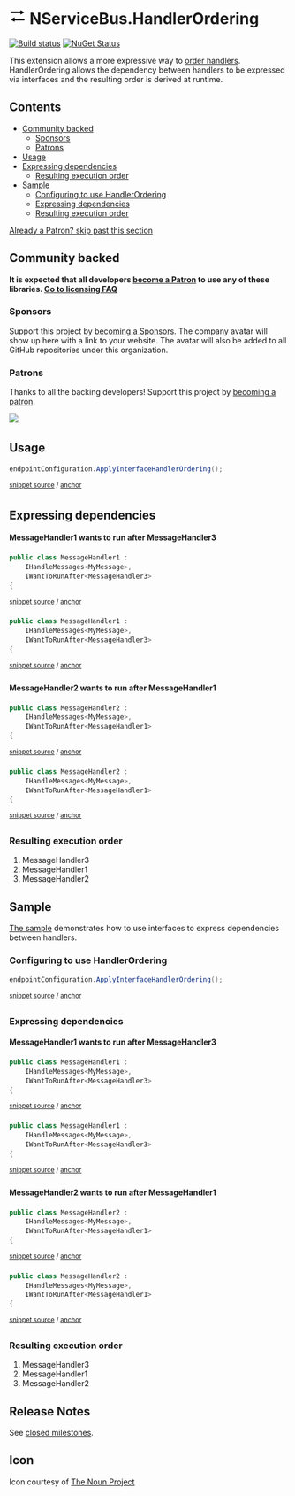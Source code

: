 <!--
GENERATED FILE - DO NOT EDIT
This file was generated by [MarkdownSnippets](https://github.com/SimonCropp/MarkdownSnippets).
Source File: /readme.source.md
To change this file edit the source file and then run MarkdownSnippets.
-->

# <img src="/src/icon.png" height="30px"> NServiceBus.HandlerOrdering

[![Build status](https://ci.appveyor.com/api/projects/status/l2jg521r03ei7a3n/branch/master?svg=true)](https://ci.appveyor.com/project/SimonCropp/NServiceBus.HandlerOrdering)
[![NuGet Status](https://img.shields.io/nuget/v/NServiceBus.HandlerOrdering.svg?cacheSeconds=86400)](https://www.nuget.org/packages/NServiceBus.HandlerOrdering/)

This extension allows a more expressive way to [order handlers](https://docs.particular.net/nservicebus/handlers/handler-ordering). HandlerOrdering allows the dependency between handlers to be expressed via interfaces and the resulting order is derived at runtime.

<!-- toc -->
## Contents

  * [Community backed](#community-backed)
    * [Sponsors](#sponsors)
    * [Patrons](#patrons)
  * [Usage](#usage)
  * [Expressing dependencies](#expressing-dependencies)
    * [Resulting execution order](#resulting-execution-order)
  * [Sample](#sample)
    * [Configuring to use HandlerOrdering](#configuring-to-use-handlerordering)
    * [Expressing dependencies](#expressing-dependencies-1)
    * [Resulting execution order](#resulting-execution-order-1)
<!-- endtoc -->


<!--- StartOpenCollectiveBackers -->

[Already a Patron? skip past this section](#endofbacking)


## Community backed

**It is expected that all developers [become a Patron](https://opencollective.com/nservicebusextensions/order/6976) to use any of these libraries. [Go to licensing FAQ](https://github.com/NServiceBusExtensions/Home/blob/master/readme.md#licensingpatron-faq)**


### Sponsors

Support this project by [becoming a Sponsors](https://opencollective.com/nservicebusextensions/order/6972). The company avatar will show up here with a link to your website. The avatar will also be added to all GitHub repositories under this organization.


### Patrons

Thanks to all the backing developers! Support this project by [becoming a patron](https://opencollective.com/nservicebusextensions/order/6976).

<img src="https://opencollective.com/nservicebusextensions/tiers/patron.svg?width=890&avatarHeight=60&button=false">

<!--- EndOpenCollectiveBackers -->

<a href="#" id="endofbacking"></a>


## Usage

<!-- snippet: Usage -->
<a id='snippet-usage'/></a>
```cs
endpointConfiguration.ApplyInterfaceHandlerOrdering();
```
<sup>[snippet source](/src/Tests/Snippets/Usage.cs#L8-L12) / [anchor](#snippet-usage)</sup>
<!-- endsnippet -->


## Expressing dependencies


#### MessageHandler1 wants to run after MessageHandler3

<!-- snippet: express-order1 -->
<a id='snippet-express-order1'/></a>
```cs
public class MessageHandler1 :
    IHandleMessages<MyMessage>,
    IWantToRunAfter<MessageHandler3>
{
```
<sup>[snippet source](/src/Sample/MessageHandler1.cs#L7-L12) / [anchor](#snippet-express-order1)</sup>
<a id='snippet-express-order1-1'/></a>
```cs
public class MessageHandler1 :
    IHandleMessages<MyMessage>,
    IWantToRunAfter<MessageHandler3>
{
```
<sup>[snippet source](/src/Tests/Snippets/MessageHandler1.cs#L5-L10) / [anchor](#snippet-express-order1-1)</sup>
<!-- endsnippet -->


#### MessageHandler2 wants to run after MessageHandler1

<!-- snippet: express-order2 -->
<a id='snippet-express-order2'/></a>
```cs
public class MessageHandler2 :
    IHandleMessages<MyMessage>,
    IWantToRunAfter<MessageHandler1>
{
```
<sup>[snippet source](/src/Sample/MessageHandler2.cs#L8-L13) / [anchor](#snippet-express-order2)</sup>
<a id='snippet-express-order2-1'/></a>
```cs
public class MessageHandler2 :
    IHandleMessages<MyMessage>,
    IWantToRunAfter<MessageHandler1>
{
```
<sup>[snippet source](/src/Tests/Snippets/MessageHandler2.cs#L5-L10) / [anchor](#snippet-express-order2-1)</sup>
<!-- endsnippet -->


### Resulting execution order

 1. MessageHandler3
 1. MessageHandler1
 1. MessageHandler2


## Sample

[The sample](/src/Sample) demonstrates how to use interfaces to express dependencies between handlers.


### Configuring to use HandlerOrdering

<!-- snippet: config -->
<a id='snippet-config'/></a>
```cs
endpointConfiguration.ApplyInterfaceHandlerOrdering();
```
<sup>[snippet source](/src/Sample/Program.cs#L14-L16) / [anchor](#snippet-config)</sup>
<!-- endsnippet -->


### Expressing dependencies


#### MessageHandler1 wants to run after MessageHandler3

<!-- snippet: express-order1 -->
<a id='snippet-express-order1'/></a>
```cs
public class MessageHandler1 :
    IHandleMessages<MyMessage>,
    IWantToRunAfter<MessageHandler3>
{
```
<sup>[snippet source](/src/Sample/MessageHandler1.cs#L7-L12) / [anchor](#snippet-express-order1)</sup>
<a id='snippet-express-order1-1'/></a>
```cs
public class MessageHandler1 :
    IHandleMessages<MyMessage>,
    IWantToRunAfter<MessageHandler3>
{
```
<sup>[snippet source](/src/Tests/Snippets/MessageHandler1.cs#L5-L10) / [anchor](#snippet-express-order1-1)</sup>
<!-- endsnippet -->


#### MessageHandler2 wants to run after MessageHandler1

<!-- snippet: express-order2 -->
<a id='snippet-express-order2'/></a>
```cs
public class MessageHandler2 :
    IHandleMessages<MyMessage>,
    IWantToRunAfter<MessageHandler1>
{
```
<sup>[snippet source](/src/Sample/MessageHandler2.cs#L8-L13) / [anchor](#snippet-express-order2)</sup>
<a id='snippet-express-order2-1'/></a>
```cs
public class MessageHandler2 :
    IHandleMessages<MyMessage>,
    IWantToRunAfter<MessageHandler1>
{
```
<sup>[snippet source](/src/Tests/Snippets/MessageHandler2.cs#L5-L10) / [anchor](#snippet-express-order2-1)</sup>
<!-- endsnippet -->


### Resulting execution order

 1. MessageHandler3
 1. MessageHandler1
 1. MessageHandler2


## Release Notes

See [closed milestones](../../milestones?state=closed).


## Icon

Icon courtesy of [The Noun Project](https://thenounproject.com)
